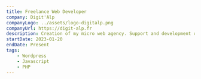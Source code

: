 ```yaml
---
title: Freelance Web Developer
company: Digit'Alp
companyLogo: ../assets/logo-digitalp.png
companyUrl: https://digit-alp.fr
description: Creation of my micro web agency. Support and development of web projects for local and international companies.
startDate: 2023-01-20
endDate: Present
tags:
    - Wordpress
    - Javascript
    - PHP
---
```

